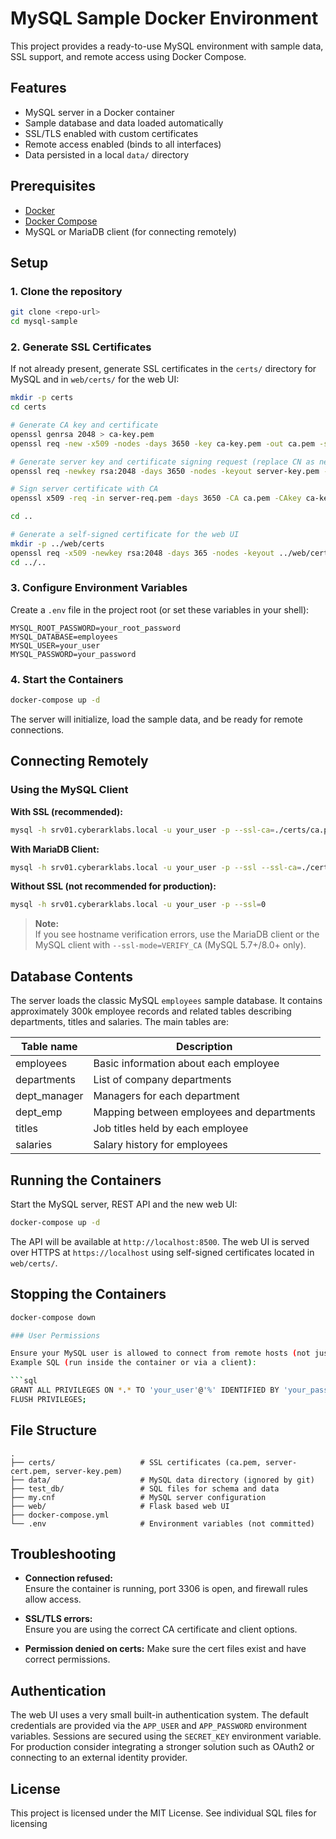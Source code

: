 # MySQL Sample Docker Environment

This project provides a ready-to-use MySQL environment with sample data, SSL support, and remote access using Docker Compose.

## Features

- MySQL server in a Docker container
- Sample database and data loaded automatically
- SSL/TLS enabled with custom certificates
- Remote access enabled (binds to all interfaces)
- Data persisted in a local `data/` directory

## Prerequisites

- [Docker](https://www.docker.com/products/docker-desktop)
- [Docker Compose](https://docs.docker.com/compose/)
- MySQL or MariaDB client (for connecting remotely)

## Setup

### 1. Clone the repository

```sh
git clone <repo-url>
cd mysql-sample
```

### 2. Generate SSL Certificates

If not already present, generate SSL certificates in the `certs/` directory for
MySQL and in `web/certs/` for the web UI:

```sh
mkdir -p certs
cd certs

# Generate CA key and certificate
openssl genrsa 2048 > ca-key.pem
openssl req -new -x509 -nodes -days 3650 -key ca-key.pem -out ca.pem -subj "/CN=MySQL CA"

# Generate server key and certificate signing request (replace CN as needed)
openssl req -newkey rsa:2048 -days 3650 -nodes -keyout server-key.pem -out server-req.pem -subj "/CN=srv01.cyberarklabs.local"

# Sign server certificate with CA
openssl x509 -req -in server-req.pem -days 3650 -CA ca.pem -CAkey ca-key.pem -set_serial 01 -out server-cert.pem

cd ..

# Generate a self-signed certificate for the web UI
mkdir -p ../web/certs
openssl req -x509 -newkey rsa:2048 -days 365 -nodes -keyout ../web/certs/server-key.pem -out ../web/certs/server-cert.pem -subj "/CN=web.local"
cd ../..
```

### 3. Configure Environment Variables

Create a `.env` file in the project root (or set these variables in your shell):

```env
MYSQL_ROOT_PASSWORD=your_root_password
MYSQL_DATABASE=employees
MYSQL_USER=your_user
MYSQL_PASSWORD=your_password
```

### 4. Start the Containers

```sh
docker-compose up -d
```

The server will initialize, load the sample data, and be ready for remote connections.

## Connecting Remotely

### Using the MySQL Client

**With SSL (recommended):**

```sh
mysql -h srv01.cyberarklabs.local -u your_user -p --ssl-ca=./certs/ca.pem
```

**With MariaDB Client:**

```sh
mysql -h srv01.cyberarklabs.local -u your_user -p --ssl --ssl-ca=./certs/ca.pem
```

**Without SSL (not recommended for production):**

```sh
mysql -h srv01.cyberarklabs.local -u your_user -p --ssl=0
```

> **Note:**  
> If you see hostname verification errors, use the MariaDB client or the MySQL client with `--ssl-mode=VERIFY_CA` (MySQL 5.7+/8.0+ only).

## Database Contents

The server loads the classic MySQL `employees` sample database.  It contains
approximately 300k employee records and related tables describing departments,
titles and salaries.  The main tables are:

| Table name   | Description                          |
|--------------|--------------------------------------|
| employees    | Basic information about each employee |
| departments  | List of company departments           |
| dept_manager | Managers for each department          |
| dept_emp     | Mapping between employees and departments |
| titles       | Job titles held by each employee      |
| salaries     | Salary history for employees          |

## Running the Containers

Start the MySQL server, REST API and the new web UI:

```bash
docker-compose up -d
```

The API will be available at `http://localhost:8500`.
The web UI is served over HTTPS at `https://localhost` using self-signed
certificates located in `web/certs/`.

## Stopping the Containers

```bash
docker-compose down

### User Permissions

Ensure your MySQL user is allowed to connect from remote hosts (not just `localhost`).  
Example SQL (run inside the container or via a client):

```sql
GRANT ALL PRIVILEGES ON *.* TO 'your_user'@'%' IDENTIFIED BY 'your_password';
FLUSH PRIVILEGES;
```

## File Structure

```
.
├── certs/                   # SSL certificates (ca.pem, server-cert.pem, server-key.pem)
├── data/                    # MySQL data directory (ignored by git)
├── test_db/                 # SQL files for schema and data
├── my.cnf                   # MySQL server configuration
├── web/                     # Flask based web UI
├── docker-compose.yml
└── .env                     # Environment variables (not committed)
```

## Troubleshooting

- **Connection refused:**  
  Ensure the container is running, port 3306 is open, and firewall rules allow access.

- **SSL/TLS errors:**  
  Ensure you are using the correct CA certificate and client options.

- **Permission denied on certs:**
  Make sure the cert files exist and have correct permissions.

## Authentication

The web UI uses a very small built-in authentication system. The default
credentials are provided via the `APP_USER` and `APP_PASSWORD` environment
variables. Sessions are secured using the `SECRET_KEY` environment variable.
For production consider integrating a stronger solution such as OAuth2 or
connecting to an external identity provider.

## License

This project is licensed under the MIT License.
See individual SQL files for licensing
